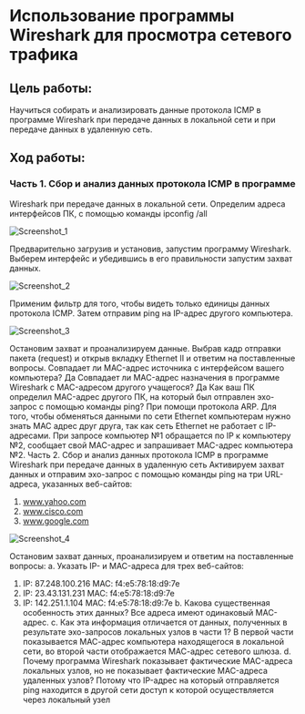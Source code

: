 # Использование программы Wireshark для просмотра сетевого трафика
## Цель работы:
Научиться собирать и анализировать данные протокола ICMP в программе 
Wireshark при передаче данных в локальной сети и при передаче данных в 
удаленную сеть.

## Ход работы:
### Часть 1. Сбор и анализ данных протокола ICMP в программе 
Wireshark при передаче данных в локальной сети.
Определим адреса интерфейсов ПК, с помощью команды ipconfig /all

![Screenshot_1](https://user-images.githubusercontent.com/95550202/229311303-bda978c6-3663-4191-a95c-e244c001b451.png)


Предварительно загрузив и установив, запустим программу Wireshark. 
Выберем интерфейс и убедившись в его правильности запустим захват 
данных.

![Screenshot_2](https://user-images.githubusercontent.com/95550202/229311347-48f0117f-9815-4ba9-bd8f-45228cb1d6fd.png)


Применим фильтр для того, чтобы видеть только единицы данных протокола 
ICMP. Затем отправим ping на IP-адрес другого компьютера.

![Screenshot_3](https://user-images.githubusercontent.com/95550202/229311391-df9a91a4-c4e3-4ac9-81ff-443aef017d40.png)


Остановим захват и проанализируем данные.
Выбрав кадр отправки пакета (request) и открыв вкладку Ethernet II и ответим 
на поставленные вопросы.
Совпадает ли MAC-адрес источника с интерфейсом вашего компьютера? Да
Совпадает ли MAC-адрес назначения в программе Wireshark с MAC-адресом 
другого учащегося? Да
Как ваш ПК определил MAC-адрес другого ПК, на который был отправлен 
эхо-запрос с помощью команды ping? При помощи протокола ARP. Для 
того, чтобы обменяться данными по сети Ethernet компьютерам нужно 
знать МАС адрес друг друга, так как сеть Ethernet не работает с IP-адресами. При запросе компьютер №1 обращается по IP к компьютеру 
№2, сообщает свой MAC-адрес и запрашивает MAC-адрес компьютера 
№2. 
Часть 2. Сбор и анализ данных протокола ICMP в программе 
Wireshark при передаче данных в удаленную сеть
Активируем захват данных и отправим эхо-запрос с помощью команды ping
на три URL-адреса, указанных веб-сайтов:
1) www.yahoo.com
2) www.cisco.com 
3) www.google.com

![Screenshot_4](https://user-images.githubusercontent.com/95550202/229311415-73267be3-8482-48b2-94c3-3b1de5aba36e.png)


Остановим захват данных, проанализируем и ответим на поставленные 
вопросы:
a. Указать IP- и MAC-адреса для трех веб-сайтов:
1) IP: 87.248.100.216 MAC: f4:e5:78:18:d9:7e
2) IP: 23.43.131.231 MAC: f4:e5:78:18:d9:7e
3) IP: 142.251.1.104 MAC: f4:e5:78:18:d9:7e
b. Какова существенная особенность этих данных?
Все адреса имеют одинаковый MAC-адрес.
c. Как эта информация отличается от данных, полученных в результате эхо-запросов локальных узлов в части 1?
В первой части показывается МАС-адрес компьютера 
находящегося в локальной сети, во второй части отображается МАС-адрес сетевого шлюза.
d. Почему программа Wireshark показывает фактические MAC-адреса 
локальных узлов, но не показывает фактические MAC-адреса удаленных 
узлов?
Потому что IP-адрес на который отправляется ping находится в 
другой сети доступ к которой осуществляется через локальный узел

